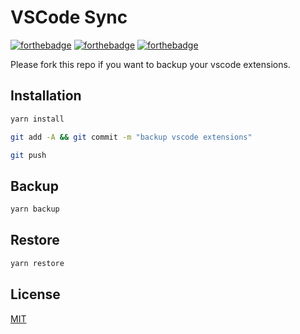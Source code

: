 # VSCode Sync

[![forthebadge](https://forthebadge.com/images/badges/made-with-javascript.svg)](https://forthebadge.com)
[![forthebadge](https://forthebadge.com/images/badges/built-with-love.svg)](https://forthebadge.com)
[![forthebadge](https://forthebadge.com/images/badges/makes-people-smile.svg)](https://forthebadge.com)

Please fork this repo if you want to backup your vscode extensions.

## Installation

```bash
yarn install
```

```bash
git add -A && git commit -m "backup vscode extensions"
```

```bash
git push
```

## Backup

```bash
yarn backup
```

## Restore

```bash
yarn restore
```

## License

[MIT](http://opensource.org/licenses/MIT)

